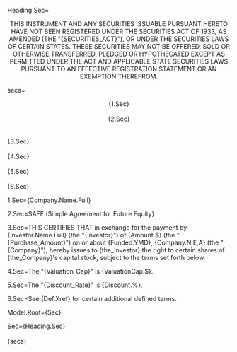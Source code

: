 Heading.Sec=<center><span style="text-transform: uppercase">THIS INSTRUMENT AND ANY SECURITIES ISSUABLE PURSUANT HERETO HAVE NOT BEEN REGISTERED UNDER THE SECURITIES ACT OF 1933, AS AMENDED (THE "{Securities_Act}"), OR UNDER THE SECURITIES LAWS OF CERTAIN STATES.  THESE SECURITIES MAY NOT BE OFFERED, SOLD OR OTHERWISE TRANSFERRED, PLEDGED OR HYPOTHECATED EXCEPT AS PERMITTED UNDER THE ACT AND APPLICABLE STATE SECURITIES LAWS PURSUANT TO AN EFFECTIVE REGISTRATION STATEMENT OR AN EXEMPTION THEREFROM.</span></center>


secs=<center>{1.Sec}<br><br>{2.Sec}</center><br><br>{3.Sec}<br><br>{4.Sec}<br><br>{5.Sec}<br><br>{6.Sec}

1.Sec={Company.Name.Full}

2.Sec=SAFE  (Simple Agreement for Future Equity)

3.Sec=THIS CERTIFIES THAT in exchange for the payment by {Investor.Name.Full} (the "{Investor}") of {Amount.$} (the "{Purchase_Amount}") on or about {Funded.YMD}, {Company.N,E,A} (the "{Company}"), hereby issues to {the_Investor} the right to certain shares of {the_Company}'s capital stock, subject to the terms set forth below.

4.Sec=The "{Valuation_Cap}" is {ValuationCap.$}.  

5.Sec=The "{Discount_Rate}" is {Discount.%}.

6.Sec=See {Def.Xref} for certain additional defined terms.

Model.Root={Sec}

Sec={Heading.Sec}<br><br>{secs}